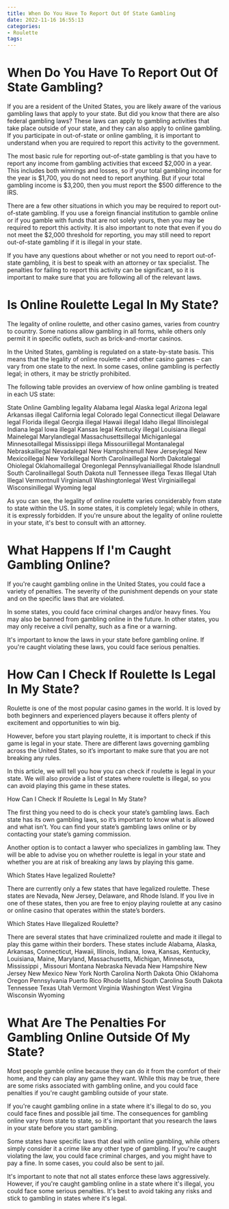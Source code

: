 ```yaml
---
title: When Do You Have To Report Out Of State Gambling
date: 2022-11-16 16:55:13
categories:
- Roulette
tags:
---
```



#  When Do You Have To Report Out Of State Gambling?

If you are a resident of the United States, you are likely aware of the various gambling laws that apply to your state. But did you know that there are also federal gambling laws? These laws can apply to gambling activities that take place outside of your state, and they can also apply to online gambling. If you participate in out-of-state or online gambling, it is important to understand when you are required to report this activity to the government.

The most basic rule for reporting out-of-state gambling is that you have to report any income from gambling activities that exceed $2,000 in a year. This includes both winnings and losses, so if your total gambling income for the year is $1,700, you do not need to report anything. But if your total gambling income is $3,200, then you must report the $500 difference to the IRS.

There are a few other situations in which you may be required to report out-of-state gambling. If you use a foreign financial institution to gamble online or if you gamble with funds that are not solely yours, then you may be required to report this activity. It is also important to note that even if you do not meet the $2,000 threshold for reporting, you may still need to report out-of-state gambling if it is illegal in your state.

If you have any questions about whether or not you need to report out-of-state gambling, it is best to speak with an attorney or tax specialist. The penalties for failing to report this activity can be significant, so it is important to make sure that you are following all of the relevant laws.

#  Is Online Roulette Legal In My State?

The legality of online roulette, and other casino games, varies from country to country. Some nations allow gambling in all forms, while others only permit it in specific outlets, such as brick-and-mortar casinos.

In the United States, gambling is regulated on a state-by-state basis. This means that the legality of online roulette – and other casino games – can vary from one state to the next. In some cases, online gambling is perfectly legal; in others, it may be strictly prohibited.

The following table provides an overview of how online gambling is treated in each US state:

State Online Gambling legality Alabama legal Alaska legal Arizona legal Arkansas illegal California legal Colorado legal Connecticut illegal Delaware legal Florida illegal Georgia illegal Hawaii illegal Idaho illegal Illinoislegal Indiana legal Iowa illegal Kansas legal Kentucky illegal Louisiana illegal Mainelegal Marylandlegal Massachusettsillegal Michiganlegal Minnesotaillegal Mississippi illega Missouriillegal Montanalegal Nebraskaillegal Nevadalegal New Hampshirenull New Jerseylegal New Mexicoillegal New Yorkillegal North Carolinaillegal North Dakotalegal Ohiolegal Oklahomaillegal Oregonlegal Pennsylvaniaillegal Rhode Islandnull South Carolinaillegal South Dakota null Tennessee illega Texas Illegal Utah Illegal Vermontnull Virginianull Washingtonlegal West Virginiaillegal Wisconsinillegal Wyoming legal

As you can see, the legality of online roulette varies considerably from state to state within the US. In some states, it is completely legal; while in others, it is expressly forbidden. If you're unsure about the legality of online roulette in your state, it's best to consult with an attorney.

#  What Happens If I'm Caught Gambling Online?

If you're caught gambling online in the United States, you could face a variety of penalties. The severity of the punishment depends on your state and on the specific laws that are violated.

In some states, you could face criminal charges and/or heavy fines. You may also be banned from gambling online in the future. In other states, you may only receive a civil penalty, such as a fine or a warning.

It's important to know the laws in your state before gambling online. If you're caught violating these laws, you could face serious penalties.

#  How Can I Check If Roulette Is Legal In My State?

Roulette is one of the most popular casino games in the world. It is loved by both beginners and experienced players because it offers plenty of excitement and opportunities to win big.

However, before you start playing roulette, it is important to check if this game is legal in your state. There are different laws governing gambling across the United States, so it’s important to make sure that you are not breaking any rules.

In this article, we will tell you how you can check if roulette is legal in your state. We will also provide a list of states where roulette is illegal, so you can avoid playing this game in these states.

How Can I Check If Roulette Is Legal In My State?

The first thing you need to do is check your state’s gambling laws. Each state has its own gambling laws, so it’s important to know what is allowed and what isn’t. You can find your state’s gambling laws online or by contacting your state’s gaming commission.

Another option is to contact a lawyer who specializes in gambling law. They will be able to advise you on whether roulette is legal in your state and whether you are at risk of breaking any laws by playing this game.

Which States Have legalized Roulette?

There are currently only a few states that have legalized roulette. These states are Nevada, New Jersey, Delaware, and Rhode Island. If you live in one of these states, then you are free to enjoy playing roulette at any casino or online casino that operates within the state’s borders.



Which States Have Illegalized Roulette?

There are several states that have criminalized roulette and made it illegal to play this game within their borders. These states include Alabama, Alaska, Arkansas, Connecticut, Hawaii, Illinois, Indiana, Iowa, Kansas, Kentucky, Louisiana, Maine, Maryland, Massachusetts, Michigan, Minnesota, Mississippi , Missouri Montana Nebraska Nevada New Hampshire New Jersey New Mexico New York North Carolina North Dakota Ohio Oklahoma Oregon Pennsylvania Puerto Rico Rhode Island South Carolina South Dakota Tennessee Texas Utah Vermont Virginia Washington West Virgina Wisconsin Wyoming

#  What Are The Penalties For Gambling Online Outside Of My State?

Most people gamble online because they can do it from the comfort of their home, and they can play any game they want. While this may be true, there are some risks associated with gambling online, and you could face penalties if you're caught gambling outside of your state.

If you're caught gambling online in a state where it's illegal to do so, you could face fines and possible jail time. The consequences for gambling online vary from state to state, so it's important that you research the laws in your state before you start gambling.

Some states have specific laws that deal with online gambling, while others simply consider it a crime like any other type of gambling. If you're caught violating the law, you could face criminal charges, and you might have to pay a fine. In some cases, you could also be sent to jail.

It's important to note that not all states enforce these laws aggressively. However, if you're caught gambling online in a state where it's illegal, you could face some serious penalties. It's best to avoid taking any risks and stick to gambling in states where it's legal.